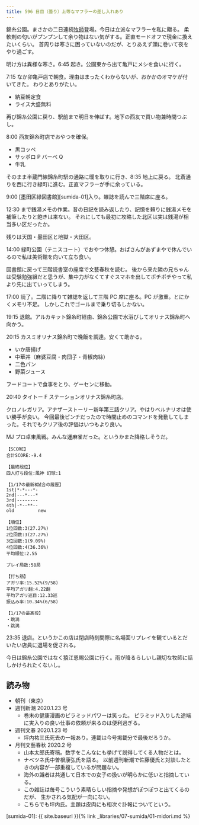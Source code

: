 ```yaml
---
title: 596 日目（曇り）上等なマフラーの差し入れあり
---
```


錦糸公園。まさかの二日連続[牧師][pastor]登場。今日は立派なマフラーを私に贈る。
柔軟剤の匂いがプンプンして余り物はない気がする。正直モードオフで現金に換えたいくらい。
首周りは寒さに困っていないのだが、とりあえず頭に巻いて夜をやり過ごす。

明け方は異様な寒さ。6:45 起き。公園東から出て亀戸にメシを食いに行く。

7:15 なか卯亀戸店で朝食。理由はまったくわからないが、おかかのオマケが付いてきた。
わりとありがたい。

* 納豆朝定食
* ライス大盛無料

再び錦糸公園に戻り、駅前まで明日を伸ばす。地下の西友で買い物兼時間つぶし。

8:00 西友錦糸町店でおやつを確保。

* 黒コッペ
* サッポロ P バーベ Q
* 牛乳

そのまま半蔵門線錦糸町駅の通路に暖を取りに行き、8:35 地上に戻る。
北斎通りを西に行き緑町に進む。正直マフラーが手に余っている。

9:00 [墨田区緑図書館][sumida-01]入り。雑誌を読んで三階席に座る。

12:30 まで銭湯メモの作業。昔の日記を読み返したり、記憶を頼りに銭湯メモを補筆したりと飽きは来ない。
それにしても最初に攻略した北区は実は銭湯が相当多い区だったか。

残りは天国・墨田区と地獄・大田区。

14:00 緑町公園（テニスコート）でおやつ休憩。おばさんがあずまやで休んでいるので私は美術館を向いて立ち食い。

図書館に戻って三階読書室の座席で文藝春秋を読む。
後から来た隣の兄ちゃんは受験勉強組だと思うが、集中力がなくてすぐスマホを出してポチポチやって私より先に出ていってしまう。

17:00 読了。二階に降りて雑誌を返して三階 PC 席に座る。PC が激重。とにかくメモリ不足。
しかしこれでゴールまで乗り切るしかない。

19:15 退館。アルカキット錦糸町経由、錦糸公園で水浴びしてオリナス錦糸町へ向かう。

20:15 カスミオリナス錦糸町で晩飯を調達。安くて助かる。

* いか唐揚げ
* 中華丼（麻婆豆腐・肉団子・青椒肉絲）
* 二色パン
* 野菜ジュース

フードコートで食事をとり、ゲーセンに移動。

20:40 タイトー F ステーションオリナス錦糸町店。

クロノレガリア。アナザーストーリー新年第三話クリア。やはりベルナリオは使い勝手が良い。
今回最後ピンチだったので時間止めのコマンドを発動してしまった。それでもクリア後の評価はいつもより良い。

MJ プロ卓東風戦。みんな運麻雀だった。というかまた降格しそうだ。

```text
【SCORE】
合計SCORE:-9.4

【最終段位】
四人打ち段位:風神 幻球:1

【1/17の最新8試合の履歴】
1st|*-*---*-
2nd|---*---*
3rd|--------
4th|-*--**--
old         new

【順位】
1位回数:3(27.27%)
2位回数:3(27.27%)
3位回数:1(9.09%)
4位回数:4(36.36%)
平均順位:2.55

プレイ局数:58局

【打ち筋】
アガリ率:15.52%(9/58)
平均アガリ翻:4.22翻
平均アガリ巡目:12.33巡
振込み率:10.34%(6/58)

【1/17の最高役】
・跳満
・跳満
```

23:35 退店。というかこの店は閉店時刻間際に名場面リプレイを観ているとだいたい店員に退場を促される。

今日は錦糸公園ではなく猿江恩賜公園に行く。雨が降るらしいし親切な牧師に話しかけられたくないし。

## 読み物

* 朝刊（東京）
* 週刊新潮 2020.1.23 号
  * 巻末の健康漫画のピラミッドパワーは笑った。
    ピラミッド入りした途端に実入りの良い仕事の依頼が来るのは便利過ぎる。
* 週刊文春 2020.1.23 号
  * 坪内祐三氏死去の一報あり。連載は今号掲載分で最後だろうか。
* 月刊文藝春秋 2020.2 号
  * 山本太郎氏寄稿。数字をこんなにも挙げて説得してくる人物だとは。
  * ナベツネ氏中曽根康弘氏を語る。
    以前週刊新潮で佐藤優氏と対談したときの内容が一部重複しているが問題ない。
  * 海外の識者は共通して日本での女子の扱いが明らかに低いと指摘している。
  * この雑誌は毎号こういう素晴らしい指摘や発想がぽつぽつと出てくるのだが、
    生かされる気配が一向にない。
  * こちらでも坪内氏。主題は皮肉にも相次ぐ訃報についてという。

[pastor]: <http://www.emcworld.tv/>
[sumida-01]: {{ site.baseurl }}{% link _libraries/07-sumida/01-midori.md %}
